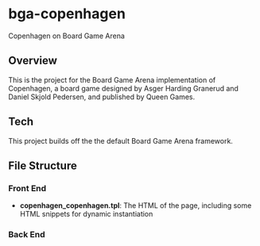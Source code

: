 # bga-copenhagen
Copenhagen on Board Game Arena

## Overview
This is the project for the Board Game Arena implementation of Copenhagen, a board game designed by Asger Harding Granerud and Daniel Skjold Pedersen, and published by Queen Games.

## Tech
This project builds off the the default Board Game Arena framework.

## File Structure

### Front End

- **copenhagen_copenhagen.tpl**: The HTML of the page, including some HTML snippets for dynamic instantiation

### Back End